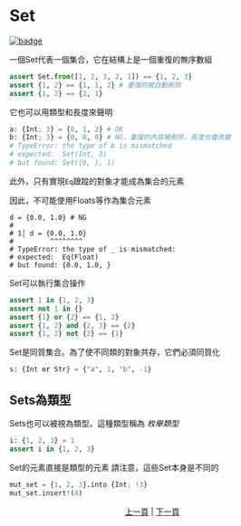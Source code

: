 # Set

[![badge](https://img.shields.io/endpoint.svg?url=https%3A%2F%2Fgezf7g7pd5.execute-api.ap-northeast-1.amazonaws.com%2Fdefault%2Fsource_up_to_date%3Fowner%3Derg-lang%26repos%3Derg%26ref%3Dmain%26path%3Ddoc/EN/syntax/14_set.md%26commit_hash%3De86a0987ed14a4de5da770372d4f3729c7691503)](https://gezf7g7pd5.execute-api.ap-northeast-1.amazonaws.com/default/source_up_to_date?owner=erg-lang&repos=erg&ref=main&path=doc/EN/syntax/14_set.md&commit_hash=e86a0987ed14a4de5da770372d4f3729c7691503)

一個Set代表一個集合，它在結構上是一個重復的無序數組

```python
assert Set.from([1, 2, 3, 2, 1]) == {1, 2, 3}
assert {1, 2} == {1, 1, 2} # 重復的被自動刪除
assert {1, 2} == {2, 1}
```

它也可以用類型和長度來聲明

```python
a: {Int; 3} = {0, 1, 2} # OK
b: {Int; 3} = {0, 0, 0} # NG，重復的內容被刪除，長度也會改變
# TypeError: the type of b is mismatched
# expected:  Set(Int, 3)
# but found: Set({0, }, 1)
```

此外，只有實現`Eq`跟蹤的對象才能成為集合的元素

因此，不可能使用Floats等作為集合元素

```python,compile_fail
d = {0.0, 1.0} # NG
#
# 1│ d = {0.0, 1.0}
#         ^^^^^^^^
# TypeError: the type of _ is mismatched:
# expected:  Eq(Float)
# but found: {0.0, 1.0, }
```

Set可以執行集合操作

```python
assert 1 in {1, 2, 3}
assert not 1 in {}
assert {1} or {2} == {1, 2}
assert {1, 2} and {2, 3} == {2}
assert {1, 2} not {2} == {1}
```

Set是同質集合。為了使不同類的對象共存，它們必須同質化

```python
s: {Int or Str} = {"a", 1, "b", -1}
```

## Sets為類型
Sets也可以被視為類型。這種類型稱為 _枚舉類型_

```python
i: {1, 2, 3} = 1
assert i in {1, 2, 3}
```

Set的元素直接是類型的元素
請注意，這些Set本身是不同的

```python
mut_set = {1, 2, 3}.into {Int; !3}
mut_set.insert!(4)
```

<p align='center'>
    <a href='./14_record.md'>上一頁</a> | <a href='./16_type.md'>下一頁</a>
</p>
